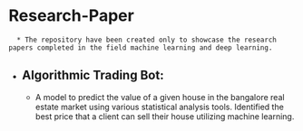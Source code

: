 # Research-Paper

      * The repository have been created only to showcase the research papers completed in the field machine learning and deep learning.
 

* ## Algorithmic Trading Bot:
     * A model to predict the value of a given house in the bangalore real estate market using various statistical analysis tools. 
     Identified the best price that a client can sell their house utilizing machine learning.
